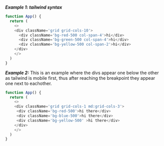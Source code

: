 ***Example 1: tailwind syntax***
```js
function App() {
  return (
    <>
    <div className='grid grid-cols-10'>
      <div className='bg-red-500 col-span-4'>hi</div>
      <div className='bg-green-500 col-span-4'>hi</div>
      <div className='bg-yellow-500 col-span-2'>hi</div>
    </div>
    </>
  )
}
```

***Example 2:***
This is an example where the divs appear one below the other as tailwind is mobile first,
thus after reaching the breakpoint they appear one next to eachother.
```js
function App() {
  return (
    <>
    <div className='grid grid-cols-1 md:grid-cols-3'>
     <div className='bg-red-500'>hi there</div> 
     <div className='bg-blue-500'>hi there</div> 
     <div className='bg-yellow-500' >hi there</div> 
    </div>
    </>
  )
}

```
